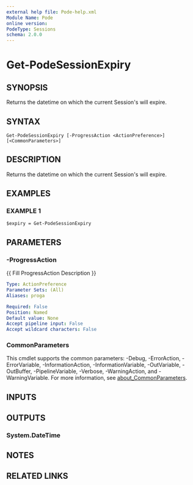 ```yaml
---
external help file: Pode-help.xml
Module Name: Pode
online version:
PodeType: Sessions
schema: 2.0.0
---
```


# Get-PodeSessionExpiry

## SYNOPSIS
Returns the datetime on which the current Session's will expire.

## SYNTAX

```
Get-PodeSessionExpiry [-ProgressAction <ActionPreference>] [<CommonParameters>]
```

## DESCRIPTION
Returns the datetime on which the current Session's will expire.

## EXAMPLES

### EXAMPLE 1
```
$expiry = Get-PodeSessionExpiry
```

## PARAMETERS

### -ProgressAction
{{ Fill ProgressAction Description }}

```yaml
Type: ActionPreference
Parameter Sets: (All)
Aliases: proga

Required: False
Position: Named
Default value: None
Accept pipeline input: False
Accept wildcard characters: False
```

### CommonParameters
This cmdlet supports the common parameters: -Debug, -ErrorAction, -ErrorVariable, -InformationAction, -InformationVariable, -OutVariable, -OutBuffer, -PipelineVariable, -Verbose, -WarningAction, and -WarningVariable. For more information, see [about_CommonParameters](http://go.microsoft.com/fwlink/?LinkID=113216).

## INPUTS

## OUTPUTS

### System.DateTime
## NOTES

## RELATED LINKS
